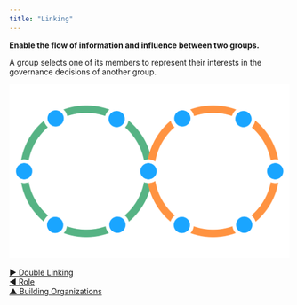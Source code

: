 ```yaml
---
title: "Linking"
---
```



**Enable the flow of information and influence between two groups.**

A group selects one of its members to represent their interests in the governance decisions of another group.

![One circle linked to another circle](img/structural-patterns/link.png)


[&#9654; Double Linking](double-linking.html)<br/>[&#9664; Role](role.html)<br/>[&#9650; Building Organizations](building-organizations.html)

